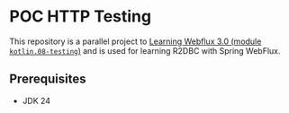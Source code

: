 # POC HTTP Testing

This repository is a parallel project to [Learning Webflux 3.0 (module
`kotlin.08-testing`)](https://github.com/fResult/Learn-Spring-Webflux-3.0/tree/main/kotlin/08-testing) and is used for
learning R2DBC with Spring WebFlux.

## Prerequisites

- JDK 24
